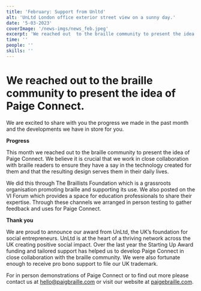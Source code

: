 ```yaml
---
title: 'February: Support from Unltd'
alt: 'UnLtd London office exterior street view on a sunny day.'
date: '5-03-2023'
coverImage: '/news-imgs/news_feb.jpeg'
excerpt: 'We reached out  to the braille community to present the idea of Paige Connect. Subscribe to our newsletter to learn more!'
time: ''
people: ''
skills: ''
---
```

# We reached out to the braille community to present the idea of Paige Connect.

We are excited to share with you the progress we made in the past month and the developments we have in store for you.

**Progress**

This month we reached out to the braille community to present the idea of Paige Connect. We believe it is crucial that we work in close collaboration with braille readers to ensure they have a say in the technology created for them and that the resulting design serves them in their daily lives. 

We did this through The Braillists Foundation which is a grassroots organisation promoting braille and supporting its use.  We also posted on the VI Forum which provides a space for education professionals to share their expertise. Through these channels we arranged in person testing to gather feedback and uses for Paige Connect.


**Thank you**

We are proud to announce our award from UnLtd, the UK’s foundation for social entrepreneurs. UnLtd is at the heart of a thriving network across the UK creating positive social impact. Over the last year the Starting Up Award funding and tailored support has helped us to develop Paige Connect in close collaboration with the braille community. We were also fortunate enough to receive pro bono support to file our UK trademark.

For in person demonstrations of Paige Connect or to find out more please contact us at <hello@paigbraille.com> or visit our website at [paigebraille.com](https://paigebraille.com/).